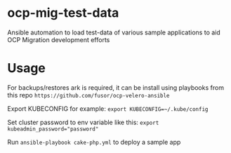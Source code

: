 # ocp-mig-test-data
Ansible automation to load test-data of various sample applications to aid OCP Migration development efforts

# Usage
For backups/restores ark is required, it can be install using playbooks from this repo ```https://github.com/fusor/ocp-velero-ansible```

Export KUBECONFIG for example: ```export KUBECONFIG=~/.kube/config```

Set cluster password to env variable like this:
```export kubeadmin_password="password"```

Run ```ansible-playbook cake-php.yml``` to deploy a sample app